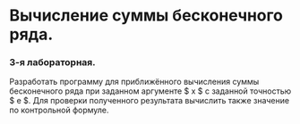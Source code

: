 # Вычисление суммы бесконечного ряда.
### 3-я лабораторная.
Разработать программу для приближённого вычисления суммы бесконечного ряда при заданном аргументе $ x $ с заданной точностью $ e $. Для проверки полученного результата вычислить также значение по контрольной формуле.
